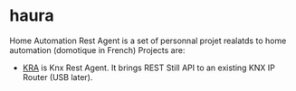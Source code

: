 haura
=====

Home Automation Rest Agent is a set of personnal projet realatds to home automation (domotique in French)
Projects are:

  * [KRA](./kra) is Knx Rest Agent. It brings REST Still API to an existing KNX IP Router (USB later).
